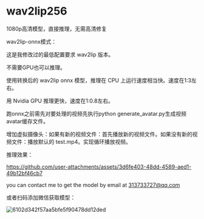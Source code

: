 # wav2lip256
1080p高清模型，直接推理，无需高清修复

wav2lip-onnx模式：

这是我修改过的最低配置要求 wav2lip 版本。

不需要GPU也可以推理。

使用转换后的 wav2lip onnx 模型，推理在 CPU 上运行速度相当快。速度在1:3左右。

用 Nvidia GPU 推理更快，速度在1:0.8左右。

跑onnx之前需先对要处理的视频先执行python generate_avatar.py生成视频avatar缓存文件。

增加虚拟摄像头：如果有新的视频文件：首先播放新的视频文件。如果没有新的视频文件：播放默认的 test.mp4。实现循环播放视频。

推理效果：

https://github.com/user-attachments/assets/3d6fe403-48dd-4589-aed1-49b12bf46cb7

you can contact me to get the model by email at 313733727@qq.com

或者扫码添加微信获取模型：


![6102d342f57aa5bfe5f90478dd12ded](https://github.com/user-attachments/assets/302f43f8-834d-4a52-8993-7afdcd297b3e)

